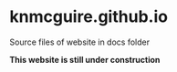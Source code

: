 # knmcguire.github.io

Source files of website in docs folder

**This website is still under construction**
